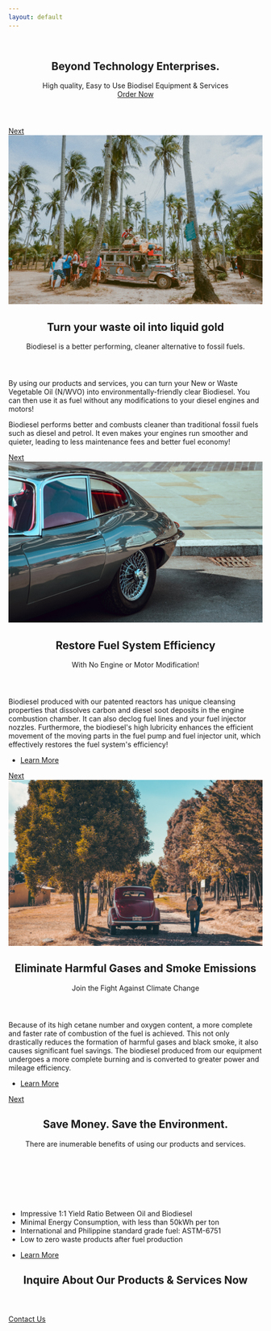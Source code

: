```yaml
---
layout: default
---
```

<!-- Banner -->
<section id="banner">
  <div class="content">
    <span class="image"><img src="{{ site.baseurl }}{% link images/logo.square.jpg %}" alt="" /></span>
    <header>
      <h2>Beyond Technology Enterprises.</h2>
      <p>High quality, Easy to Use Biodisel Equipment &amp; Services<br />
      <a href="mailto:order@biodiesel.equipment">Order Now</a></p>
    </header>
  </div>
  <a href="#one" class="goto-next scrolly">Next</a>
</section>
<!-- One -->
<section id="one" class="spotlight style1 bottom">
  <span class="image fit main"><img src="images/pic02.jpg" alt="" /></span>
  <div class="content">
    <div class="container">
      <div class="row">
        <div class="4u 12u$(medium)">
          <header>
            <h2>Turn your waste oil into liquid gold</h2>
            <p>Biodiesel is a better performing, cleaner alternative to fossil fuels.</p>
          </header>
        </div>
        <div class="4u 12u$(medium)">
          <p>By using our products and services, you can turn your New or Waste
          Vegetable Oil (N/WVO) into environmentally-friendly clear Biodiesel. You
          can then use it as fuel without any modifications to your diesel engines
          and motors!</p>
        </div>
        <div class="4u$ 12u$(medium)">
          <p>Biodiesel performs better and combusts cleaner than traditional
          fossil fuels such as diesel and petrol. It even makes your engines
          run smoother and quieter, leading to less maintenance fees and
          better fuel economy!</p>
        </div>
      </div>
    </div>
  </div>
  <a href="#two" class="goto-next scrolly">Next</a>
</section>
<!-- Two -->
<section id="two" class="spotlight style2 right">
  <span class="image fit main"><img src="images/pic03.jpg" alt="" /></span>
  <div class="content">
    <header>
      <h2>Restore Fuel System Efficiency</h2>
      <p>With No Engine or Motor Modification!</p>
    </header>
    <p>Biodiesel produced with our patented reactors has unique cleansing properties that 
    dissolves carbon and diesel soot deposits in the engine combustion chamber. It can also 
    declog fuel lines and your fuel injector nozzles. Furthermore, the biodiesel's high 
    lubricity enhances the efficient movement of the moving parts in the fuel pump and fuel
     injector unit, which effectively restores the fuel system's efficiency!</p>
    <ul class="actions">
      <li><a href="{{ site.baseurl }}{% link _pages/faq.md %}" class="button">Learn More</a></li>
    </ul>
  </div>
  <a href="#three" class="goto-next scrolly">Next</a>
</section>
<!-- Three -->
<section id="three" class="spotlight style3 left">
  <span class="image fit main bottom"><img src="images/pic04.jpg" alt="" /></span>
  <div class="content">
    <header>
      <h2>Eliminate Harmful Gases and Smoke Emissions</h2>
      <p>Join the Fight Against Climate Change</p>
    </header>
    <p>Because of its high cetane number and oxygen content, a more complete and faster rate of combustion of the fuel is achieved. This not only drastically reduces the formation of harmful gases and black smoke, it also causes significant fuel savings. The biodiesel produced from our equipment undergoes a more complete burning and is converted to greater power and mileage efficiency.</p>
    <ul class="actions">
      <li><a href="{{ site.baseurl }}{% link _pages/faq.md %}" class="button">Learn More</a></li>
    </ul>
  </div>
  <a href="#four" class="goto-next scrolly">Next</a>
</section>
<!-- Four -->
<section id="four" class="wrapper style1 special fade-up">
  <div class="container">
    <header class="major">
      <h2>Save Money. Save the Environment.</h2>
      <p>There are inumerable benefits of using our products and services.</p>
    </header>
    <div class="box alt">
      <div class="center-parent">
        <div class="center-child">
          <div class="slideshow">
            <div><img src="{{ site.baseurl }}{% link images/slide01.jpg %}" alt=""/></div>
            <div><img src="{{ site.baseurl }}{% link images/slide02.jpg %}" alt=""/></div>
            <div><img src="{{ site.baseurl }}{% link images/slide03.jpg %}" alt=""/></div>
          </div>
          <ul>
            <li>Impressive 1:1 Yield Ratio Between Oil and Biodiesel</li>
            <li>Minimal Energy Consumption, with less than 50kWh per ton</li>
            <li>International and Philippine standard grade fuel: ASTM-6751</li>
            <li>Low to zero waste products after fuel production</li>
          </ul>
        </div>
      </div>
    </div>
    <footer class="major">
      <ul class="actions">
        <li><a href="{{ site.baseurl }}{% link _pages/faq.md %}" class="button">Learn More</a></li>
      </ul>
    </footer>
  </div>
</section>
<!-- Five -->
<section id="five" class="wrapper style2 special fade">
  <div class="container">
    <header>
      <h2>Inquire About Our Products &amp; Services Now</h2>
    </header>
    <div>
      <a href="mailto:order@biodiesel.equipment" class="button special">Contact Us</a>
    </div>
  </div>
</section>
